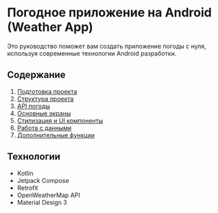 # Погодное приложение на Android (Weather App)

Это руководство поможет вам создать приложение погоды с нуля, используя современные технологии Android разработки.

## Содержание
1. [Подготовка проекта](setup.md)
2. [Структура проекта](structure.md)
3. [API погоды](weather_api.md)
4. [Основные экраны](screens.md)
5. [Стилизация и UI компоненты](styling.md)
6. [Работа с данными](data.md)
7. [Дополнительные функции](additional.md)

## Технологии
- Kotlin
- Jetpack Compose
- Retrofit
- OpenWeatherMap API
- Material Design 3